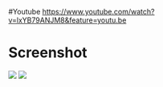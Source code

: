 #Youtube
https://www.youtube.com/watch?v=lxYB79ANJM8&feature=youtu.be



# Screenshot
![](docs/screenshot.png)
![](docs/screenshot2.png)